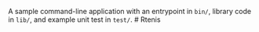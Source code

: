 A sample command-line application with an entrypoint in `bin/`, library code
in `lib/`, and example unit test in `test/`.
#   R t e n i s  
 